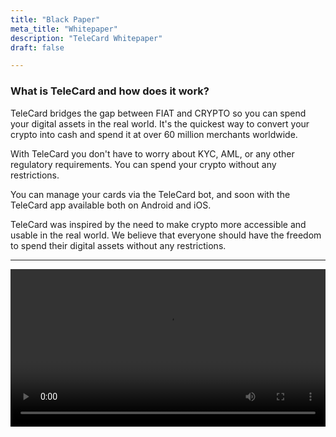 ```yaml
---
title: "Black Paper"
meta_title: "Whitepaper"
description: "TeleCard Whitepaper"
draft: false

---
```


### What is TeleCard and how does it work?

TeleCard bridges the gap between FIAT and CRYPTO so you can spend your digital assets in the real world. It's the quickest way to convert your crypto into cash and spend it at over 60 million merchants worldwide. 

With TeleCard you don't have to worry about KYC, AML, or any other regulatory requirements. You can spend your crypto without any restrictions. 

You can manage your cards via the TeleCard bot, and soon with the TeleCard app available both on Android and iOS.

TeleCard was inspired by the need to make crypto more accessible and usable in the real world. We believe that everyone should have the freedom to spend their digital assets without any restrictions.


---

<Video width="100%" src="https://files-hosdt.vercel.app/promo2.mp4" autoplay />

---

### We believe in

> Return Power back to people

---

### Card Tiers

| #   |    Tier     |     Deposit fee     |    Limit per month   |
| :-- | :----------: | :----------: | -----------: |
| 1   | Free | 4%  | $400 |
| 2   | Premium | 3%  | $4000 |
| 3   | Platinum | No Fees | Unlimited |

In order to upgrade tiers, you need to hold a certain amount of TeleCard tokens.

---

### FAQ

<Accordion title="Where do I start?">

We have developed automated Telegram bot that will guide you through the process of getting your TeleCard.

</Accordion>

<Accordion title="Is there support available?">

Simply click on support on our Telegram bot and we will be happy to assist you.

</Accordion>

<Accordion title="Can I see my transactions?">

You will be able to see all your transactions in the TeleCard app.

</Accordion>

<Accordion title="How can I top-up?">

You can top-up your TeleCard via the Telegram bot.

</Accordion>

<Accordion title="How do you ensure privacy?">

We have adopted TRX (Tron) to ensure privacy and security.
Tron provides full anonimity.

</Accordion>

<Accordion title="Do I need KYC to issue a card?">

No, we do not ask questions. We believe in privacy and freedom.

</Accordion>

<Accordion title="Can I withdraw cash at the ATM?">

Unfortunately, we do not support ATM withdrawals at the moment.

</Accordion>


![image](/images/banner.png)

Blackpaper v1.0 - updated 23/02/2024

For more information, please visit [TeleCard Docs](https://docs.telecard.com)




